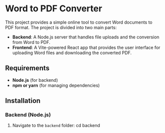 # Word to PDF Converter

This project provides a simple online tool to convert Word documents to PDF format. The project is divided into two main parts:

- **Backend**: A Node.js server that handles file uploads and the conversion from Word to PDF.
- **Frontend**: A Vite-powered React app that provides the user interface for uploading Word files and downloading the converted PDF.
## Requirements

- **Node.js** (for backend)
- **npm or yarn** (for managing dependencies)

## Installation

### Backend (Node.js)

1. Navigate to the `backend` folder:
   cd backend
